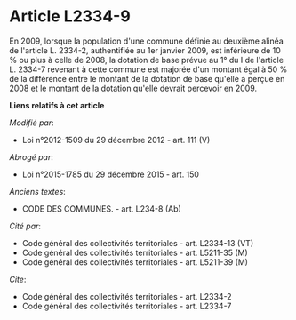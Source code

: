 # Article L2334-9

En 2009, lorsque la population d'une commune définie au deuxième alinéa de l'article L. 2334-2, authentifiée au 1er janvier
2009, est inférieure de 10 % ou plus à celle de 2008, la dotation de base prévue au 1° du I de l'article L. 2334-7 revenant à
cette commune est majorée d'un montant égal à 50 % de la différence entre le montant de la dotation de base qu'elle a perçue
en 2008 et le montant de la dotation qu'elle devrait percevoir en 2009.

**Liens relatifs à cet article**

_Modifié par_:

  - Loi n°2012-1509 du 29 décembre 2012 - art. 111 (V)

_Abrogé par_:

  - Loi n°2015-1785 du 29 décembre 2015 - art. 150

_Anciens textes_:

  - CODE DES COMMUNES. - art. L234-8 (Ab)

_Cité par_:

  - Code général des collectivités territoriales - art. L2334-13 (VT)
  - Code général des collectivités territoriales - art. L5211-35 (M)
  - Code général des collectivités territoriales - art. L5211-39 (M)

_Cite_:

  - Code général des collectivités territoriales - art. L2334-2
  - Code général des collectivités territoriales - art. L2334-7
